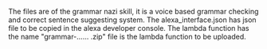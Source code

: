 The files are of the grammar nazi skill, it is a voice based grammar checking and correct sentence suggesting system.
The alexa_interface.json has json file to be copied in the alexa developer console.
The lambda function has the name "grammar-...... .zip" file is the lambda function to be uploaded.
